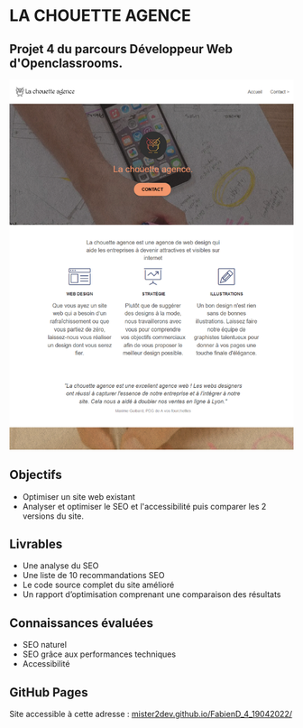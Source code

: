 # LA CHOUETTE AGENCE

## Projet 4 du parcours Développeur Web d'Openclassrooms.

![Image du site](img/sample.png)

## Objectifs

- Optimiser un site web existant
- Analyser et optimiser le SEO et l'accessibilité puis comparer les 2 versions du site.

## Livrables
- Une analyse du SEO
- Une liste de 10 recommandations SEO
- Le code source complet du site amélioré
- Un rapport d’optimisation comprenant une comparaison des résultats

## Connaissances évaluées
- SEO naturel
- SEO grâce aux performances techniques
- Accessibilité

## GitHub Pages

Site accessible à cette adresse : [mister2dev.github.io/FabienD_4_19042022/](https://mister2dev.github.io/FabienD_4_19042022/ "https://mister2dev.github.io/FabienD_4_19042022/")
